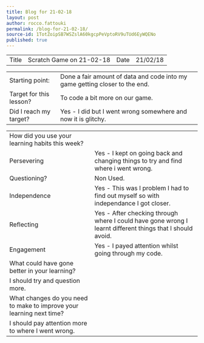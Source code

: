 ```yaml
---
title: Blog for 21-02-18
layout: post
author: rocco.fattouki
permalink: /blog-for-21-02-18/
source-id: 1TotZoipSB7WSZslA60kgcpPeVptoRV9uTUd6EyWQENo
published: true
---
```

<table>
  <tr>
    <td>Title</td>
    <td>Scratch Game on 21-02-18</td>
    <td>Date</td>
    <td>21/02/18</td>
  </tr>
</table>


<table>
  <tr>
    <td>Starting point:</td>
    <td>Done a fair amount of data and code into my game getting closer to the end.</td>
  </tr>
  <tr>
    <td>Target for this lesson?</td>
    <td>To code a bit more on our game.</td>
  </tr>
  <tr>
    <td>Did I reach my target? </td>
    <td>Yes - I did but I went wrong somewhere and now it is glitchy.</td>
  </tr>
</table>


<table>
  <tr>
    <td>How did you use your learning habits this week?</td>
    <td></td>
  </tr>
  <tr>
    <td>Persevering</td>
    <td>Yes - I kept on going back and changing things to try and find where i went wrong.</td>
  </tr>
  <tr>
    <td>Questioning?</td>
    <td>Non Used.</td>
  </tr>
  <tr>
    <td>Independence</td>
    <td>Yes - This was I problem I had to find out myself so with independance I got closer.</td>
  </tr>
  <tr>
    <td>Reflecting</td>
    <td>Yes - After checking through where I could have gone wrong I learnt different things that I should avoid.</td>
  </tr>
  <tr>
    <td>Engagement</td>
    <td>Yes - I payed attention whilst going through my code.</td>
  </tr>
  <tr>
    <td>What could have gone better in your learning?</td>
    <td></td>
  </tr>
  <tr>
    <td>I should try and question more.</td>
    <td></td>
  </tr>
  <tr>
    <td>What changes do you need to make to improve your learning next time?</td>
    <td></td>
  </tr>
  <tr>
    <td>I should pay attention more to where I went wrong.</td>
    <td></td>
  </tr>
</table>


